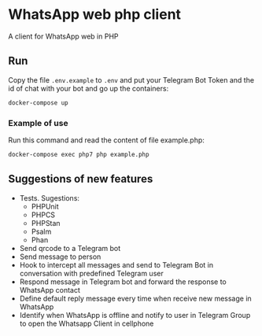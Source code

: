 # WhatsApp web php client

A client for WhatsApp web in PHP

## Run

Copy the file `.env.example` to `.env` and put your Telegram Bot Token and the id of chat with your bot and go up the containers:

```bash
docker-compose up
```

### Example of use

Run this command and read the content of file example.php:
```bash
docker-compose exec php7 php example.php
```

## Suggestions of new features

* Tests. Sugestions:
  * PHPUnit
  * PHPCS
  * PHPStan
  * Psalm
  * Phan
* Send qrcode to a Telegram bot
* Send message to person
* Hook to intercept all messages and send to Telegram Bot in conversation with predefined Telegram user
* Respond message in Telegram bot and forward the response to WhatsApp contact
* Define default reply message every time when receive new message in WhatsApp
* Identify when WhatsApp is offline and notify to user in Telegram Group to open the Whatsapp Client in cellphone